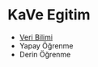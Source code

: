 # KaVe Egitim

 - [Veri Bilimi](https://github.com/uzay00/KaVe-Egitim/tree/master/VeriBilimineGiris)
 - Yapay Öğrenme
 - Derin Öğrenme
